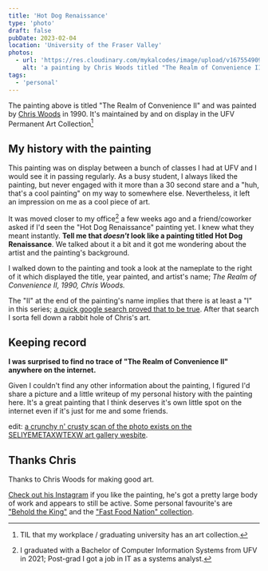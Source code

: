 ```yaml
---
title: 'Hot Dog Renaissance'
type: 'photo'
draft: false
pubDate: 2023-02-04
location: 'University of the Fraser Valley'
photos:
  - url: 'https://res.cloudinary.com/mykalcodes/image/upload/v1675549095/Mykal%20Codes/PXL_20230203_205337133.MP.jpg'
    alt: 'a painting by Chris Woods titled "The Realm of Convenience II". It depicts a blonde man on his knees with hotdogs in his hands being consoled by another blonde woman with ketchup in her hand. Theyre located in a convenience store. '
tags:
  - 'personal'
---
```


The painting above is titled "The Realm of Convenience II" and was painted by [Chris Woods](https://www.instagram.com/chris_woods_emporer/) in 1990.
It's maintained by and on display in the UFV Permanent Art Collection[^1]

## My history with the painting

This painting was on display between a bunch of classes I had at UFV and I would see it in passing regularly.
As a busy student, I always liked the painting, but never engaged with it more than a 30 second stare and a
"huh, that's a cool painting" on my way to somewhere else. Nevertheless, it left an impression on me as a cool piece of art.

It was moved closer to my office[^2] a few weeks ago and a friend/coworker asked if I'd seen the "Hot Dog Renaissance" painting yet.
I knew what they meant instantly. **Tell me that _doesn't_ look like a painting titled Hot Dog Renaissance**. We talked about it a bit and it got me wondering about the artist and the painting's background.

I walked down to the painting and took a look at the nameplate to the right of it which displayed the title, year painted, and artist's name;
_The Realm of Convenience II, 1990, Chris Woods._

The "II" at the end of the painting's name implies that there is at least a "I" in this series; [a quick google search proved that to be true](https://i0.wp.com/petleyjones.com/wp-content/uploads/2013/05/Woods-Chris-The-Realm-of-Convenience-I.jpg?ssl=1). After that search I sorta fell down a rabbit hole of Chris's art.

## Keeping record

**I was surprised to find no trace of "The Realm of Convenience II" anywhere on the internet.**

Given I couldn't find any other information about the painting, I figured I'd share a picture and a little writeup of my personal history with the painting here.
It's a great painting that I think deserves it's own little spot on the internet even if it's just for me and some friends.

edit: [a crunchy n' crusty scan of the photo exists on the SELIYEMETAXWTEXW art gallery wesbite](https://sag.ufvsoca.ca/sag/1994/05/15/chris-woods/). 

## Thanks Chris

Thanks to Chris Woods for making good art. 

[Check out his Instagram](https://www.instagram.com/chris_woods_emporer/) if you like the painting, he's got a pretty large body of work and appears to still be active. Some personal favourite's are ["Behold the King"](https://www.instagram.com/p/Bv2N4cHHju6/) and the ["Fast Food Nation" collection](http://www.pondly.com/2013/06/fast-food-nation-illustrations-by-chris-woods/).

[^1]: TIL that my workplace / graduating university has an art collection.
[^2]: I graduated with a Bachelor of Computer Information Systems from UFV in 2021; Post-grad I got a job in IT as a systems analyst.
